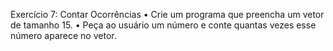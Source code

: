 Exercício 7: Contar Ocorrências
• Crie um programa que preencha um vetor de tamanho 15.
• Peça ao usuário um número e conte quantas vezes esse número aparece no vetor.
